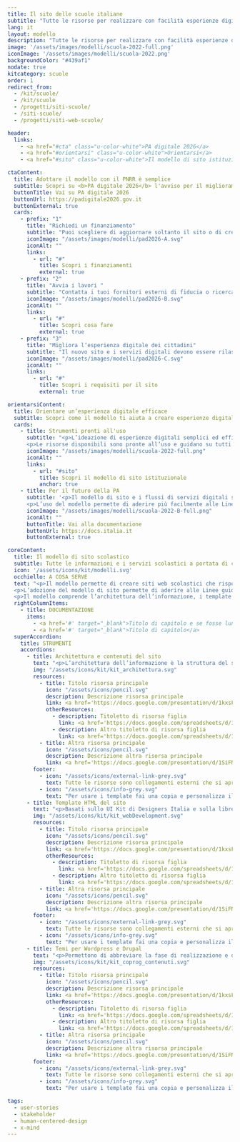```yaml
---
title: Il sito delle scuole italiane
subtitle: "Tutte le risorse per realizzare con facilità esperienze digitali semplici e moderne per la comunità scolastica"
lang: it
layout: modello
description: "Tutte le risorse per realizzare con facilità esperienze digitali semplici e moderne per la comunità scolastica"
image: '/assets/images/modelli/scuola-2022-full.png'
iconImage: '/assets/images/modelli/scuola-2022.png'
backgroundColor: "#439af1"
nodate: true
kitcategory: scuole
order: 1
redirect_from:
  - /kit/scuole/
  - /kit/scuole
  - /progetti/siti-scuole/
  - /siti-scuole/
  - /progetti/siti-web-scuole/

header:
  links:
    - <a href="#cta" class="u-color-white">PA digitale 2026</a>
    - <a href="#orientarsi" class="u-color-white">Orientarsi</a>
    - <a href="#sito" class="u-color-white">Il modello di sito istituzionale</a>

ctaContent:
  title: Adottare il modello con il PNRR è semplice
  subtitle: Scopri su <b>PA digitale 2026</b> l'avviso per il miglioramento di siti web scolastici
  buttonTitle: Vai su PA digitale 2026
  buttonUrl: https://padigitale2026.gov.it
  buttonExternal: true
  cards:
    - prefix: "1"
      title: "Richiedi un finanziamento"
      subtitle: "Puoi scegliere di aggiornare soltanto il sito o di creare anche una serie di servizi digitali. Il processo di candidatura, semplice e veloce, è interamente online sulla piattaforma PA digitale 2026."
      iconImage: "/assets/images/modelli/pad2026-A.svg"
      iconAlt: ""
      links:
        - url: "#"
          title: Scopri i finanziamenti
          external: true
    - prefix: "2"
      title: "Avvia i lavori "
      subtitle: "Contatta i tuoi fornitori esterni di fiducia o ricercane di nuovi tramite il portale MePA. Le attività devono iniziare entro 6 mesi dalla pubblicazione del decreto di finanziamento."
      iconImage: "/assets/images/modelli/pad2026-B.svg"
      iconAlt: ""
      links:
        - url: "#"
          title: Scopri cosa fare
          external: true
    - prefix: "3"
      title: "Migliora l’esperienza digitale dei cittadini"
      subtitle: "Il nuovo sito e i servizi digitali devono essere rilasciati entro 9 mesi dall’avvio dei lavori e rispettare i requisiti tecnici minimi per l’accesso ai fondi."
      iconImage: "/assets/images/modelli/pad2026-C.svg"
      iconAlt: ""
      links:
        - url: "#"
          title: Scopri i requisiti per il sito
          external: true

orientarsiContent:
  title: Orientare un’esperienza digitale efficace
  subtitle: Scopri come il modello ti aiuta a creare esperienze digitali incentrate sugli utenti
  cards:
    - title: Strumenti pronti all'uso
      subtitle: "<p>L’ideazione di esperienze digitali semplici ed efficaci richiede tempo, risorse e molta ricerca.&nbsp; Il modello di sito per le scuole permette di rispondere alle esigenze di studenti, genitori e tutta la comunità scolastica in modo rapido e a basso costo, sfruttando procedure e funzionalità già validate con gli utenti.</p>
      <p>Le risorse disponibili sono pronte all’uso e guidano su tutti gli aspetti della realizzazione, dall’implementazione dei template alla migrazione dei contenuti.</p>"
      iconImage: "/assets/images/modelli/scuola-2022-full.png"
      iconAlt: ""
      links:
        - url: "#sito"
          title: Scopri il modello di sito istituzionale
          anchor: true
    - title: Per il futuro della PA
      subtitle: '<p>Il modello di sito e i flussi di servizi digitali sono il frutto di un processo pluriennale di ricerca e progettazione con i cittadini a cura del progetto <strong>Designers Italia</strong>.  </p>
      <p>L’uso del modello permette di aderire più facilmente alle Linee guida nazionali e alle migliori pratiche, andando oltre, anticipando l’adozione delle indicazioni EU basate sugli <a href="#" target="_blank" aria-label="eGovernment benchmark (si apre in una nuova finestra)">eGovernment benchmark</a><img class="u-margin-left-xs" alt="" src="/assets/icons/external-link-.svg" /></p>'
      iconImage: "/assets/images/modelli/scuola-2022-B-full.png"
      iconAlt: ""
      buttonTitle: Vai alla documentazione
      buttonUrl: https://docs.italia.it
      buttonExternal: true

coreContent:
  title: Il modello di sito scolastico
  subtitle: Tutte le informazioni e i servizi scolastici a portata di clic
  icon: '/assets/icons/kit/modelli.svg'
  occhiello: A COSA SERVE
  text: "<p>Il modello permette di creare siti web scolastici che rispondono ai bisogni degli utenti, con interfacce e strutture informative semplici da usare e navigare.&nbsp; Lo scopo è di fornire a studenti, genitori e tutta la comunità scolastica un solido punto di riferimento per trovare con facilità tutte le informazioni di cui hanno bisogno.</p>
  <p>L’adozione del modello di sito permette di aderire alle Linee guida di design per i siti internet e i servizi digitali della PA, fornendo un’esperienza coerente tra le istituzioni e facilitandone l’uso per i cittadini che si spostano tra varie scuole.</p>
  <p>Il modello comprende l’architettura dell’informazione, i template HTML e i temi CMS, corredati da una serie di guide pratiche a supporto.</p>"
  rightColumnItems:
    - title: DOCUMENTAZIONE
      items:
        - <a href='#' target="_blank">Titolo di capitolo e se fosse lungo</a>
        - <a href='#' target="_blank">Titolo di capitolo</a>
  superAccordion:
    title: STRUMENTI
    accordions:
      - title: Architettura e contenuti del sito
        text: "<p>L’architettura dell’informazione è la struttura del sito di un Comune. È usata dai developers per la realizzazione delle strutture di front-end backend, e dai designers per l’organizzazione dei contenuti sulle pagine del sito.</p>"
        img: "/assets/icons/kit/kit_architettura.svg"
        resources:
          - title: Titolo risorsa principale
            icon: "/assets/icons/pencil.svg"
            description: Descrizione risorsa principale
            link: <a href='https://docs.google.com/presentation/d/1kxsFXSesX2kCOR1L3SbPfYqFInFhf_A7RW3_2xZ943o/edit?usp=sharing' aria-label="Vai alla risorsa (link esterno)" target="_blank">Vai alla risorsa</a>
            otherResources:
              - description: Titoletto di risorsa figlia
                link: <a href='https://docs.google.com/spreadsheets/d/1AZE8G7QDRThxfxRZUqVgX0qjPYhJkPuSVQjVqx_Bf2U/edit#gid=668088991' target="_blank" aria-label="Vai all'esempio (link esterno)">Vai all'esempio</a>
              - description: Altro titoletto di risorsa figlia
                link: <a href='https://docs.google.com/spreadsheets/d/1AZE8G7QDRThxfxRZUqVgX0qjPYhJkPuSVQjVqx_Bf2U/edit#gid=668088991' target="_blank" aria-label="Vai all'esempio (link esterno)">Vai all'esempio</a>
          - title: Altra risorsa principale
            icon: "/assets/icons/pencil.svg"
            description: Descrizione altra risorsa principale
            link: <a href='https://docs.google.com/presentation/d/1SiFNAvLJPPO86DgvkPB1I8W7gWHmBnE5CNJTM9JSSEM/edit?usp=sharing' aria-label="Vai alla risorsa (link esterno)" target="_blank">Vai alla risorsa</a>
        footer:
          - icon: "/assets/icons/external-link-grey.svg"
            text: Tutte le risorse sono collegamenti esterni che si aprono in una nuova finestra.
          - icon: "/assets/icons/info-grey.svg"
            text: "Per usare i template fai una copia e personalizza il file: trovi le istruzioni nella prima pagina della risorsa."
      - title: Template HTML del sito
        text: "<p>Basati sullo UI Kit di Designers Italia e sulla libreria Bootstrap Italia, i template HTML servono ai developers per la creazione del frontend del sito, ma possono essere utili anche ai designer come esempi di pagine e contenuti.</p>"
        img: "/assets/icons/kit/kit_webDevelopment.svg"
        resources:
          - title: Titolo risorsa principale
            icon: "/assets/icons/pencil.svg"
            description: Descrizione risorsa principale
            link: <a href='https://docs.google.com/presentation/d/1kxsFXSesX2kCOR1L3SbPfYqFInFhf_A7RW3_2xZ943o/edit?usp=sharing' aria-label="Vai alla risorsa (link esterno)" target="_blank">Vai alla risorsa</a>
            otherResources:
              - description: Titoletto di risorsa figlia
                link: <a href='https://docs.google.com/spreadsheets/d/1AZE8G7QDRThxfxRZUqVgX0qjPYhJkPuSVQjVqx_Bf2U/edit#gid=668088991' target="_blank" aria-label="Vai all'esempio (link esterno)">Vai all'esempio</a>
              - description: Altro titoletto di risorsa figlia
                link: <a href='https://docs.google.com/spreadsheets/d/1AZE8G7QDRThxfxRZUqVgX0qjPYhJkPuSVQjVqx_Bf2U/edit#gid=668088991' target="_blank" aria-label="Vai all'esempio (link esterno)">Vai all'esempio</a>
          - title: Altra risorsa principale
            icon: "/assets/icons/pencil.svg"
            description: Descrizione altra risorsa principale
            link: <a href='https://docs.google.com/presentation/d/1SiFNAvLJPPO86DgvkPB1I8W7gWHmBnE5CNJTM9JSSEM/edit?usp=sharing' aria-label="Vai alla risorsa (link esterno)" target="_blank">Vai alla risorsa</a>
        footer:
          - icon: "/assets/icons/external-link-grey.svg"
            text: Tutte le risorse sono collegamenti esterni che si aprono in una nuova finestra.
          - icon: "/assets/icons/info-grey.svg"
            text: "Per usare i template fai una copia e personalizza il file: trovi le istruzioni nella prima pagina della risorsa."
      - title: Temi per Wordpress e Drupal
        text: "<p>Permettono di abbreviare la fase di realizzazione e di implementare direttamente l’architettura dell'informazione e il codice html sulle più comuni piattaforme di gestione contenuti.</p>"
        img: "/assets/icons/kit/kit_coprog_contenuti.svg"
        resources:
          - title: Titolo risorsa principale
            icon: "/assets/icons/pencil.svg"
            description: Descrizione risorsa principale
            link: <a href='https://docs.google.com/presentation/d/1kxsFXSesX2kCOR1L3SbPfYqFInFhf_A7RW3_2xZ943o/edit?usp=sharing' aria-label="Vai alla risorsa (link esterno)" target="_blank">Vai alla risorsa</a>
            otherResources:
              - description: Titoletto di risorsa figlia
                link: <a href='https://docs.google.com/spreadsheets/d/1AZE8G7QDRThxfxRZUqVgX0qjPYhJkPuSVQjVqx_Bf2U/edit#gid=668088991' target="_blank" aria-label="Vai all'esempio (link esterno)">Vai all'esempio</a>
              - description: Altro titoletto di risorsa figlia
                link: <a href='https://docs.google.com/spreadsheets/d/1AZE8G7QDRThxfxRZUqVgX0qjPYhJkPuSVQjVqx_Bf2U/edit#gid=668088991' target="_blank" aria-label="Vai all'esempio (link esterno)">Vai all'esempio</a>
          - title: Altra risorsa principale
            icon: "/assets/icons/pencil.svg"
            description: Descrizione altra risorsa principale
            link: <a href='https://docs.google.com/presentation/d/1SiFNAvLJPPO86DgvkPB1I8W7gWHmBnE5CNJTM9JSSEM/edit?usp=sharing' aria-label="Vai alla risorsa (link esterno)" target="_blank">Vai alla risorsa</a>
        footer:
          - icon: "/assets/icons/external-link-grey.svg"
            text: Tutte le risorse sono collegamenti esterni che si aprono in una nuova finestra.
          - icon: "/assets/icons/info-grey.svg"
            text: "Per usare i template fai una copia e personalizza il file: trovi le istruzioni nella prima pagina della risorsa."

tags:
  - user-stories
  - stakeholder
  - human-centered-design
  - x-mind
---
```

